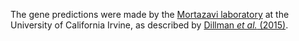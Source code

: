 [//]: # (Created by ./bin/manage_files.pl from ./species/Steinernema_monticolum/PRJNA205067/Steinernema_monticolum_PRJNA205067.annotation.html on Thu Jun 11 13:45:52 2020)
The gene predictions were made by the [Mortazavi laboratory](http://devcell.bio.uci.edu/faculty/ali-mortazavi) at the University of California Irvine, as described by [Dillman _et al._ (2015)](http://europepmc.org/abstract/MED/26392177).
